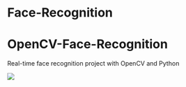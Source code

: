 # Face-Recognition
# OpenCV-Face-Recognition
Real-time face recognition project with OpenCV and Python
<p><img src="https://github.com/Mjrovai/OpenCV-Face-Recognition/blob/master/FaceRecogBlock.png?raw=true"></p>

